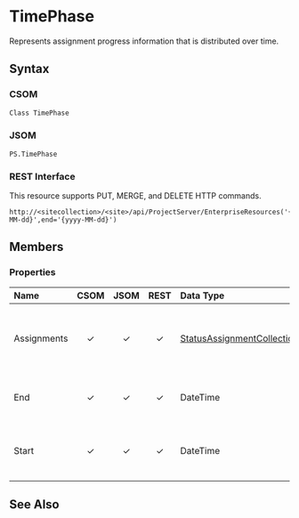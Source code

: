 [comment]: # (Name:TimePhase)
[comment]: # (Type:Object)
[comment]: # (Status:Incomplete)
[comment]: # (GeneratedDate:2016-12-13 02:07:22Z)

# TimePhase

Represents assignment progress information that is distributed over time.



## Syntax

### CSOM

```C#
Class TimePhase 
```
### JSOM

```
PS.TimePhase
```
### REST Interface

This resource supports PUT, MERGE, and DELETE HTTP commands.

```
http://<sitecollection>/<site>/api/ProjectServer/EnterpriseResources('{resourceid}')/Assignments/GetTimePhaseByUrl(start='{yyyy-MM-dd}',end='{yyyy-MM-dd}')
```


## Members

### Properties

|**Name**|**CSOM**|**JSOM**|**REST**|**Data Type**|**Description**|
|:-----|:-----:|:-----:|:-----:|:-----|:-----|
|Assignments|&#x2713;|&#x2713;|&#x2713;|[StatusAssignmentCollection](StatusAssignmentCollection.md)|Gets the status of assignments associated with a timephase.|
|End|&#x2713;|&#x2713;|&#x2713;|DateTime|Gets the end date of a timephase period.|
|Start|&#x2713;|&#x2713;|&#x2713;|DateTime|Gets the start date of the timephase period.|






## See Also

